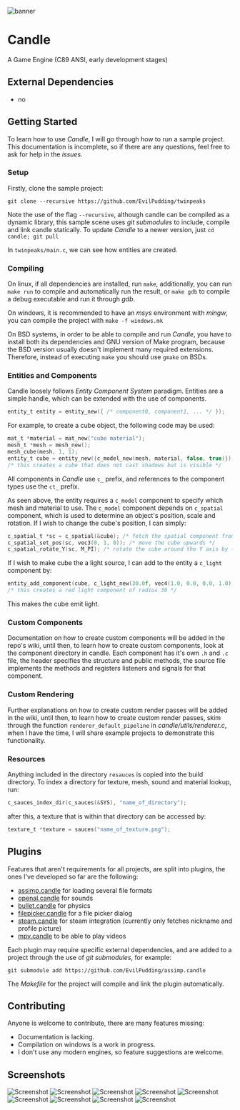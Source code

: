 ![banner](https://imgur.com/lfeylu5.jpg)

# Candle
A Game Engine (C89 ANSI, early development stages)

## External Dependencies
* no


## Getting Started

To learn how to use *Candle*, I will go through how to run a sample project. This documentation is incomplete, so if there are any questions, feel free to ask for help in the *issues*.

### Setup
Firstly, clone the sample project:

```git clone --recursive https://github.com/EvilPudding/twinpeaks```

Note the use of the flag ```--recursive```, although candle can be compiled as a dynamic library, this sample scene uses *git submodules* to include, compile and link candle statically. To update *Candle* to a newer version, just ```cd candle; git pull```

In ```twinpeaks/main.c```, we can see how entities are created.

### Compiling

On linux, if all dependencies are installed, run ```make```, additionally, you can run ```make run``` to compile and automatically run the result, or ```make gdb``` to compile a debug executable and run it through *gdb*.

On windows, it is recommended to have an *msys* environment with *mingw*, you can compile the project with ```make -f windows.mk```

On BSD systems, in order to be able to compile and run *Candle*, you have to install both its dependencies and GNU version of Make program, because the BSD version usually doesn't implement many required extensions. Therefore, instead of executing ```make``` you should use ```gmake``` on BSDs.

### Entities and Components

Candle loosely follows *Entity Component System* paradigm. Entities are a simple handle, which can be extended with the use of components.

```c
entity_t entity = entity_new({ /* component0, component1, ... */ });
```

For example, to create a cube object, the following code may be used:
```c
mat_t *material = mat_new("cube material");
mesh_t *mesh = mesh_new();
mesh_cube(mesh, 1, 1);
entity_t cube = entity_new({c_model_new(mesh, material, false, true)});
/* this creates a cube that does not cast shadows but is visible */
```

All components in *Candle* use ```c_``` prefix, and references to the component types use the ```ct_``` prefix.

As seen above, the entity requires a ```c_model``` component to specify which mesh and material to use. The ```c_model``` component depends on ```c_spatial``` component, which is used to determine an object's position, scale and rotation.
If I wish to change the cube's position, I can simply:
```c
c_spatial_t *sc = c_spatial(&cube); /* fetch the spatial component from the cube */
c_spatial_set_pos(sc, vec3(0, 1, 0)); /* move the cube upwards */
c_spatial_rotate_Y(sc, M_PI); /* rotate the cube around the Y axis by ~3.1415 radians */
```

If I wish to make cube the a light source, I can add to the entity a ```c_light``` component by:

```c
entity_add_component(cube, c_light_new(30.0f, vec4(1.0, 0.0, 0.0, 1.0)));
/* this creates a red light component of radius 30 */
```

This makes the cube emit light.

### Custom Components

Documentation on how to create custom components will be added in the repo's wiki, until then, to learn how to create custom components, look at the component directory in candle. Each component has it's own ```.h``` and ```.c``` file, the header specifies the structure and public methods, the source file implements the methods and registers listeners and signals for that component.


### Custom Rendering

Further explanations on how to create custom render passes will be added in the wiki, until then, to learn how to create custom render passes, skim through the function ```renderer_default_pipeline``` in *candle/utils/renderer.c*, when I have the time, I will share example projects to demonstrate this functionality.

### Resources

Anything included in the directory ```resauces``` is copied into the build directory. To index a directory for texture, mesh, sound and material lookup, run:

```c
c_sauces_index_dir(c_sauces(&SYS), "name_of_directory");
```
after this, a texture that is within that directory can be accessed by:

```c
texture_t *texture = sauces("name_of_texture.png");
```


## Plugins
Features that aren't requirements for all projects, are split into plugins, the ones I've developed so far are the following:
 * [assimp.candle](https://github.com/EvilPudding/assimp.candle) for loading several file formats
 * [openal.candle](https://github.com/EvilPudding/openal.candle) for sounds
 * [bullet.candle](https://github.com/EvilPudding/bullet.candle) for physics
 * [filepicker.candle](https://github.com/EvilPudding/filepicker.candle) for a file picker dialog
 * [steam.candle](https://github.com/EvilPudding/steam.candle) for steam integration (currently only fetches nickname and profile picture)
 * [mpv.candle](https://github.com/EvilPudding/mpv.candle) to be able to play videos

Each plugin may require specific external dependencies, and are added to a project through the use of *git submodules*, for example:

```git submodule add https://github.com/EvilPudding/assimp.candle```

The *Makefile* for the project will compile and link the plugin automatically.


## Contributing

Anyone is welcome to contribute, there are many features missing:
* Documentation is lacking.
* Compilation on windows is a work in progress.
* I don't use any modern engines, so feature suggestions are welcome.

## Screenshots
![Screenshot](https://i.imgur.com/E2Qxp4Q.png)
![Screenshot](https://i.imgur.com/9BInObF.jpg)
![Screenshot](https://i.imgur.com/X8JEI8x.png)
![Screenshot](https://i.imgur.com/UfvwsHN.png)
![Screenshot](https://i.imgur.com/jF5aFB7.png)
![Screenshot](https://i.imgur.com/OEQ3a6q.png)
![Screenshot](https://i.imgur.com/vcQJOib.png)
![Screenshot](https://i.imgur.com/TphwzIF.png)
![Screenshot](https://i.imgur.com/VFJsegd.png)
